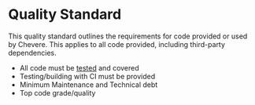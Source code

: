 # Quality Standard

This quality standard outlines the requirements for code provided or used by Chevere. This applies to all code provided, including third-party dependencies.

- All code must be [tested](testing.md) and covered
- Testing/building with CI must be provided
- Minimum Maintenance and Technical debt
- Top code grade/quality
